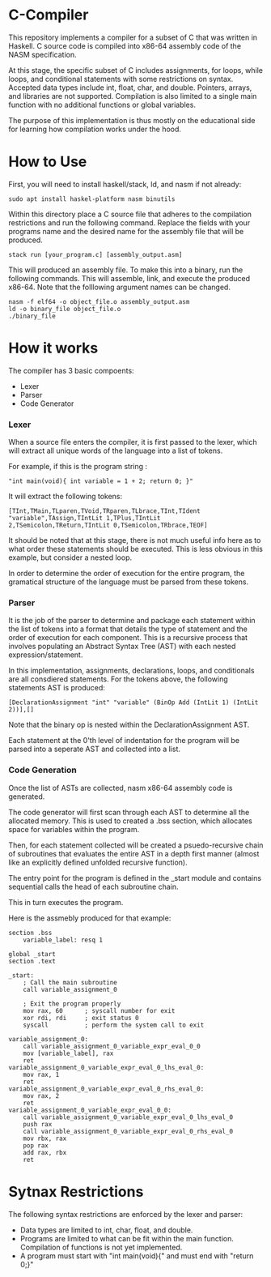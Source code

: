 # C-Compiler

This repository implements a compiler for a subset of C that was written in Haskell. C source code is compiled into x86-64 assembly code of the NASM specification. 

At this stage, the specific subset of C includes assignments, for loops, while loops, and  conditional statements with some restrictions on syntax. Accepted data types include int, float, char, and double. Pointers, arrays, and libraries are not supported. Compilation is also limited to a single main function with no additional functions or global variables.

The purpose of this implementation is thus mostly on the educational side for learning how compilation works under the hood. 


# How to Use

First, you will need to install haskell/stack, ld, and nasm if not already:

    sudo apt install haskel-platform nasm binutils

Within this directory place a C source file that adheres to the compilation restrictions and run the following command. Replace the fields with your programs name and the desired name for the assembly file that will be produced.

    stack run [your_program.c] [assembly_output.asm]

This will produced an assembly file. To make this into a binary, run the following commands. This will assemble, link, and execute the produced x86-64. Note that the folllowing argument names can be changed.

    nasm -f elf64 -o object_file.o assembly_output.asm
    ld -o binary_file object_file.o  
    ./binary_file     


# How it works

The compiler has 3 basic compoents:
- Lexer
- Parser 
- Code Generator

### Lexer
When a source file enters the compiler, it is first passed to the lexer, which will extract all unique words of the language into a list of tokens. 

For example, if this is the program string :
 
    "int main(void){ int variable = 1 + 2; return 0; }"

It will extract the following tokens:

    [TInt,TMain,TLparen,TVoid,TRparen,TLbrace,TInt,TIdent "variable",TAssign,TIntLit 1,TPlus,TIntLit 2,TSemicolon,TReturn,TIntLit 0,TSemicolon,TRbrace,TEOF]

It should be noted that at this stage, there is not much useful info here as to what order these statements should be executed. This is less obvious in this example, but consider a nested loop. 

In order to determine the order of execution for the entire program, the gramatical structure of the language must be parsed from these tokens.

### Parser

It is the job of the parser to determine and package each statement within the list of tokens into a format that details the type of statement and the order of execution for each component. This is a recursive process that involves populating an Abstract Syntax Tree (AST) with each nested expression/statement. 

In this implementation, assignments, declarations, loops, and conditionals are all consdiered statements. For the tokens above, the following statements AST is produced:

    [DeclarationAssignment "int" "variable" (BinOp Add (IntLit 1) (IntLit 2))],[]

Note that the binary op is nested within the DeclarationAssignment AST. 

Each statement at the 0'th level of indentation for the program will be parsed into a seperate AST and collected into a list.

### Code Generation

Once the list of ASTs are collected, nasm x86-64 assembly code is generated. 

The code generator will first scan through each AST to determine all the allocated memory. This is used to created a .bss section, which allocates space for variables within the program. 

Then, for each statement collected will be created a psuedo-recursive chain of subroutines that evaluates the entire AST in a depth first manner (almost like an explicitly defined unfolded recursive function). 

The entry point for the program is defined in the _start module and contains sequential calls the head of each subroutine chain. 

This in turn executes the program.

Here is the assmebly produced for that example:

    section .bss
        variable_label: resq 1

    global _start
    section .text

    _start:
        ; Call the main subroutine
        call variable_assignment_0

        ; Exit the program properly
        mov rax, 60      ; syscall number for exit
        xor rdi, rdi     ; exit status 0
        syscall          ; perform the system call to exit

    variable_assignment_0:
        call variable_assignment_0_variable_expr_eval_0_0
        mov [variable_label], rax
        ret
    variable_assignment_0_variable_expr_eval_0_lhs_eval_0:
        mov rax, 1
        ret
    variable_assignment_0_variable_expr_eval_0_rhs_eval_0:
        mov rax, 2
        ret
    variable_assignment_0_variable_expr_eval_0_0:
        call variable_assignment_0_variable_expr_eval_0_lhs_eval_0
        push rax
        call variable_assignment_0_variable_expr_eval_0_rhs_eval_0
        mov rbx, rax
        pop rax
        add rax, rbx
        ret


# Sytnax Restrictions

The following syntax restrictions are enforced by the lexer and parser:

- Data types are limited to int, char, float, and double.
- Programs are limited to what can be fit within the main function. Compilation of functions is not yet implemented.
- A program must start with "int main(void){" and must end with "return 0;}"
